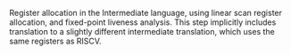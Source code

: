 Register allocation in the Intermediate language, using linear scan register allocation, and fixed-point liveness analysis.
This step implicitly includes translation to a slightly different intermediate translation, which uses the same registers as RISCV.
